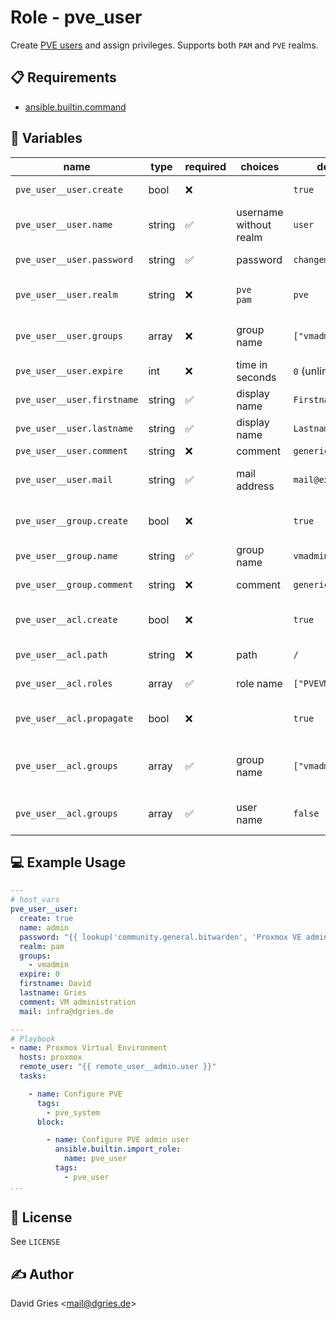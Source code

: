 # Role -  pve_user

Create [PVE users](https://pve.proxmox.com/pve-docs/chapter-pveum.html) and assign privileges. Supports both `PAM` and `PVE` realms.

## 📋 Requirements

* [ansible.builtin.command](https://docs.ansible.com/ansible/latest/collections/ansible/builtin/command_module.html)

## 🧩 Variables

| name                                     | type   | required | choices                | default            | description                              |
| ---------------------------------------- | ------ | -------- | ---------------------- | ------------------ | ---------------------------------------- |
| `pve_user__user.create`    | bool   | ❌       |                        | `true`             | create user if it doesn't exist          |
| `pve_user__user.name`      | string | ✅       | username without realm | `user`             | name of the user                         |
| `pve_user__user.password`  | string | ✅       | password               | `changeme`         | password of the user                     |
| `pve_user__user.realm`     | string | ❌       | `pve`<br>`pam`         | `pve`              | PVE realm (use PAM for CLI user)         |
| `pve_user__user.groups`    | array  | ❌       | group name             | `["vmadmin"]`      | assign (existing) group                  |
| `pve_user__user.expire`    | int    | ❌       | time in seconds        | `0` (unlimited)    | time since epoch                         |
| `pve_user__user.firstname` | string | ✅       | display name           | `Firstname`        | display name of the user                 |
| `pve_user__user.lastname`  | string | ✅       | display name           | `Lastname`         | display name of the user                 |
| `pve_user__user.comment`   | string | ❌       | comment                | `generic user`     | user comment                             |
| `pve_user__user.mail`      | string | ✅       | mail address           | `mail@example.com` | e-mail address of the user               |
| `pve_user__group.create`   | bool   | ❌       |                        | `true`             | create group if it doesn't exist         |
| `pve_user__group.name`     | string | ✅       | group name             | `vmadmin`          | name of the group                        |
| `pve_user__group.comment`  | string | ❌       | comment                | `generic user`     | group comment                            |
| `pve_user__acl.create`     | bool   | ❌       |                        | `true`             | create ACL binding if it doesn't exist   |
| `pve_user__acl.path`       | string | ❌       | path                   | `/`                | allow access to that path                |
| `pve_user__acl.roles`      | array  | ✅       | role name              | `["PVEVMAdmin"]`   | role assigned to ACL                     |
| `pve_user__acl.propagate`  | bool   | ❌       |                        | `true`             | permission propagation (inheritance)     |
| `pve_user__acl.groups`     | array  | ✅       | group name             | `["vmadmin"]`      | group assigned to ACL (`false` for none) |
| `pve_user__acl.groups`     | array  | ✅       | user name              | `false`            | usersassigned to ACL (`false` for none)  |

## 💻 Example Usage

```yaml
---
# host_vars
pve_user__user:
  create: true
  name: admin
  password: "{{ lookup('community.general.bitwarden', 'Proxmox VE admin', field='password')[0] }}"
  realm: pam
  groups:
    - vmadmin
  expire: 0
  firstname: David
  lastname: Gries
  comment: VM administration
  mail: infra@dgries.de

---
# Playbook
- name: Proxmox Virtual Environment
  hosts: proxmox
  remote_user: "{{ remote_user__admin.user }}"
  tasks:

    - name: Configure PVE
      tags:
        - pve_system
      block:

        - name: Configure PVE admin user
          ansible.builtin.import_role:
            name: pve_user
          tags:
            - pve_user
...
```

## 📜 License

See `LICENSE`

## ✍️ Author

David Gries <<mail@dgries.de>>
